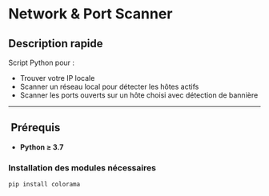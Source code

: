 #  Network & Port Scanner

##  Description rapide

Script Python pour :

- Trouver votre IP locale
- Scanner un réseau local pour détecter les hôtes actifs
- Scanner les ports ouverts sur un hôte choisi avec détection de bannière

---

## ️ Prérequis

- **Python ≥ 3.7**

###  Installation des modules nécessaires

```bash
pip install colorama
